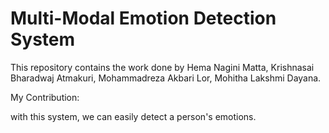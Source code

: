 # Multi-Modal Emotion Detection System

This repository contains the work done by Hema Nagini Matta, Krishnasai Bharadwaj Atmakuri, Mohammadreza Akbari Lor, Mohitha Lakshmi Dayana.

[Project-Initiation Presentation]: (https://docs.google.com/presentation/d/1UoOOKlQWId-QnC3Fcw4eUMsNSvg2EzN78zPmY966Xgk/edit#slide=id.g2b4849c857a_0_50)

My Contribution:




with this system, we can easily detect a person's emotions.


